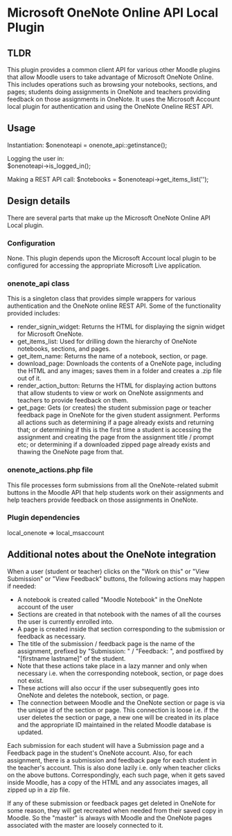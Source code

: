 Microsoft OneNote Online API Local Plugin
=========================================

TLDR
----

This plugin provides a common client API for various other Moodle plugins that allow Moodle users to take advantage of Microsoft OneNote Online. This includes  operations such as browsing your notebooks, sections, and pages; students doing assignments in OneNote and teachers providing feedback on those assignments in OneNote. It uses the Microsoft Account local plugin for authentication and using the OneNote Oneline REST API.


Usage
-----

Instantiation:
        $onenoteapi = onenote_api::getinstance();

Logging the user in:    
        $onenoteapi->is_logged_in();

Making a REST API call:
        $notebooks = $onenoteapi->get_items_list('');


Design details
--------------

There are several parts that make up the Microsoft OneNote Online API Local plugin.

### Configuration
None. This plugin depends upon the Microsoft Account local plugin to be configured for accessing the appropriate Microsoft Live application.

### onenote_api class
This is a singleton class that provides simple wrappers for various authentication and the OneNote online REST API. Some of the functionality provided includes:
- render_signin_widget: Returns the HTML for displaying the signin widget for Microsoft OneNote.
- get_items_list: Used for drilling down the hierarchy of OneNote notebooks, sections, and pages.
- get_item_name: Returns the name of a notebook, section, or page.
- download_page: Downloads the contents of a OneNote page, including the HTML and any images; saves them in a folder and creates a .zip file out of it.
- render_action_button: Returns the HTML for displaying action buttons that allow students to view or work on OneNote assignments and teachers to provide feedback on them.
- get_page: Gets (or creates) the student submission page or teacher feedback page in OneNote for the given student assignment. Performs all actions such as determining if a page already exists and returning that; or determining if this is the first time a student is accessing the assignment and creating the page from the assignment title / prompt etc; or determining if a downloaded zipped page already exists and thawing the OneNote page from that.

### onenote_actions.php file
This file processes form submissions from all the OneNote-related submit buttons in the Moodle API that help students work on their assignments and help teachers provide feedback on those assignments in OneNote.

### Plugin dependencies
local_onenote => local_msaccount


Additional notes about the OneNote integration
----------------------------------------------

When a user (student or teacher) clicks on the "Work on this" or "View Submission" or "View Feedback" buttons, the following actions may happen if needed:
- A notebook is created called "Moodle Notebook" in the OneNote account of the user
- Sections are created in that notebook with the names of all the courses the user is currently enrolled into.
- A page is created inside that section corresponding to the submission or feedback as necessary.
- The title of the submission / feedback page is the name of the assignment, prefixed by "Submission: " / "Feedback: ", and postfixed by "[firstname lastname]" of the student.
- Note that these actions take place in a lazy manner and only when necessary i.e. when the corresponding notebook, section, or page does not exist. 
- These actions will also occur if the user subsequently goes into OneNote and deletes the notebook, section, or page.
- The connection between Moodle and the OneNote section or page is via the unique id of the section or page. This connection is loose i.e. if the user deletes the section or page, a new one will be created in its place and the appropriate ID maintained in the related Moodle database is updated.

Each submission for each student will have a Submission page and a Feedback page in the student's OneNote account. Also, for each assignment, there is a submission and feedback page for each student in the teacher's account. This is also done lazily i.e. only when teacher clicks on the above buttons. Correspondingly, each such page, when it gets saved inside Moodle, has a copy of the HTML and any associates images, all zipped up in a zip file.

If any of these submission or feedback pages get deleted in OneNote for some reason, they will get recreated when needed from their saved copy in Moodle. So the "master" is always with Moodle and the OneNote pages associated with the master are loosely connected to it.

